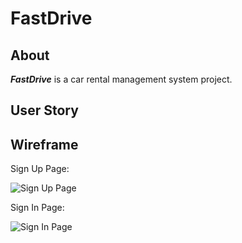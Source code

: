 # FastDrive

## About
***FastDrive*** is a car rental management system project. 

## User Story

## Wireframe

Sign Up Page:

![Sign Up Page](https://i.imgur.com/pWDK8rS.png)


Sign In Page:

![Sign In Page](https://i.imgur.com/zAy3xw8.png)


